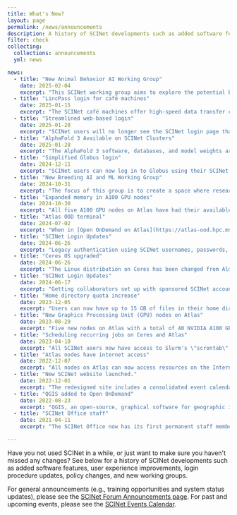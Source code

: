 ```yaml
---
title: What's New?
layout: page
permalink: /news/announcements
description: A history of SCINet developments such as added software features, user experience improvements, login procedure updates, policy changes, and new working groups.
filter: check
collecting: 
  collections: announcements
  yml: news

news:
  - title: "New Animal Behavior AI Working Group"
    date: 2025-02-04
    excerpt: "This SCINet working group aims to explore the potential benefits of Artificial Intelligence (AI) in animal behavior research. To learn more about the working group, please [see the working group description here](/research/working-groups/behavior)."
  - title: "LincPass login for café machines"
    date: 2025-01-15
    excerpt: "The SCINet café machines offer high-speed data transfer capabilities to and from SCINet’s supercomputers and data storage infrastructure. These machines have been updated to support streamlined logins with a LincPass."
  - title: "Streamlined web-based login"
    date: 2025-01-28
    excerpt: "SCINet users will no longer see the SCINet login page that asks for a username and password when they access SCINet systems. Instead, SCINet logins immediately redirect to USDA’s eAuthentication (eAuth) site, at which point they continue to authenticate as usual using either their LincPass/AltLinc card or Login.gov credentials."
  - title: "AlphaFold 3 Available on SCINet Clusters"
    date: 2025-01-28
    excerpt: "The AlphaFold 3 software, databases, and model weights are now available on both Ceres and Atlas! To learn more about how to use AlphaFold 3 on SCINet clusters, please [see instructions here](/guides/application/alphafold3)."
  - title: "Simplified Globus login"
    date: 2024-12-11
    excerpt: "SCINet users can now log in to Globus using their SCINet accounts like any other web-based SCINet access (previously, logging in to Globus required ORCiD credentials). When logging into Globus.org, you can select 'SCINet - ARS/USDA' in the existing organizational login dropdown menu."
  - title: "New Breeding AI and ML Working Group"
    date: 2024-10-31
    excerpt: "The focus of this group is to create a space where researchers working on addressing problems in breeding using artificial intelligence (AI) and machine learning (ML) methods can exchange knowledge and build community support. To learn more about the working group, please [see the working group description here](/research/working-groups/breeding)."
  - title: "Expanded memory in A100 GPU nodes"
    date: 2024-10-30
    excerpt: "All five A100 GPU nodes on Atlas have had their available memory doubled from 1TB to 2TB. This improvement allows for more efficient use of the GPUs and helps support larger input datasets."
  - title: "Atlas OOD terminal"
    date: 2024-07-02
    excerpt: "When in [Open OnDemand on Atlas](https://atlas-ood.hpc.msstate.edu/), the terminal created by clicking on *Clusters* > *Atlas Shell Access* no longer prompts users to re-authenticate."
  - title: "SCINet Login Updates"
    date: 2024-06-26
    excerpt: "Legacy authentication using SCINet usernames, passwords, and authentication codes is no longer supported. Access to SCINet is now limited to authentication with a LincPass or a Login.gov account, with the exception of some sponsored accounts still using YubiKey devices. These accounts will be transitioned to Login.gov over the next few months. See detailed instructions on our [Logging Into SCINet Guide]({{ site.baseurl }}/guides/access)."
  - title: "Ceres OS upgraded"
    date: 2024-06-26
    excerpt: "The Linux distribution on Ceres has been changed from AlmaLinux to Red Hat Enterprise Linux 9.2. This should not cause complications with previously installed software or workflows."
  - title: "SCINet Login Updates"
    date: 2024-06-17
    excerpt: "Getting collaborators set up with sponsored SCINet accounts is now much quicker because non-LincPass holders can use Login.gov credentials. We are no longer relying on the physical devices, YubiKeys, that had to be mailed to such users. See detailed instructions on our [Logging Into SCINet Guide]({{ site.baseurl }}/guides/access)."
  - title: "Home directory quota increase"
    date: 2023-12-05
    excerpt: "Users can now have up to 15 GB of files in their home directories."
  - title: "New Graphics Processing Unit (GPU) nodes on Atlas"
    date: 2023-08-29
    excerpt: "Five new nodes on Atlas with a total of 40 NVIDIA A100 GPUs are now available. This drastically increases SCINet's GPU computing capacity and offers SCINet users access to state-of-the-art GPU technology for running AI and deep learning workflows, large-scale data analyses, and other computationally intensive tasks."
  - title: "Scheduling recurring jobs on Ceres and Atlas"
    date: 2023-04-10
    excerpt: "All SCINet users now have access to Slurm's \"scrontab\" feature, which makes it possible to schedule jobs that automatically run on a recurring basis."
  - title: "Atlas nodes have internet access"
    date: 2022-12-07
    excerpt: "All nodes on Atlas can now access resources on the Internet, which drastically simplifies many scientific computing workflows. For example, it is now possible to update software packages or access external data resources from any node on the system."
  - title: "New SCINet website launched."
    date: 2022-12-01
    excerpt: "The redesigned site includes a consolidated event calendar, improved user guide navigation, and a more informative landing page."
  - title: "QGIS added to Open OnDemand"
    date: 2022-08-23
    excerpt: "QGIS, an open-source, graphical software for geographic information systems, has been added to Open OnDemand on both Ceres and Atlas."
  - title: "SCINet Office staff"
    date: 2021-04-11
    excerpt: "The SCINet Office now has its first permanent staff member with more expected to onboard in the coming months."

---
```


Have you not used SCINet in a while, or just want to make sure you haven't missed any changes? See below for a history of SCINet developments such as added software features, user experience improvements, login procedure updates, policy changes, and new working groups. 

For general announcements (e.g., training opportunities and system status updates), please see the [SCINet Forum Announcements page](https://forum.scinet.usda.gov/c/announcements/6). For past and upcoming events, please see the [SCINet Events Calendar](/events).
 
